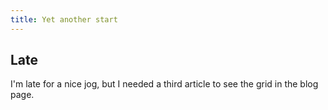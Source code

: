 ```yaml
---
title: Yet another start
---
```


## Late

I'm late for a nice jog, but I needed a third article to see the grid in the blog page.